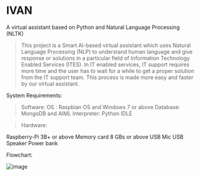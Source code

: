 # IVAN
A virtual assistant based on Python and Natural Language Processing (NLTK)

> This project is a Smart AI-based virtual assistant which uses Natural Language Processing (NLP) to understand human language and give response or solutions in a particular field of Information Technology Enabled Services (ITES).
In IT enabled services, IT support requires more time and the user has to wait for a while to get a proper solution from the IT support team. This process is made more easy and faster by our virtual assistant.

System Requirements:

> Software:
OS : Raspbian OS and Windows 7 or above
Database: MongoDB and AIML
Interpreter: Python IDLE 
 

> Hardware:

Raspberry-Pi  3B+ or above
Memory card 8 GBs or above
USB Mic
USB Speaker
Power bank

Flowchart:

![image](https://user-images.githubusercontent.com/48917126/169421526-3c55230a-dc3a-4266-b4e1-aa11f585967b.png)
